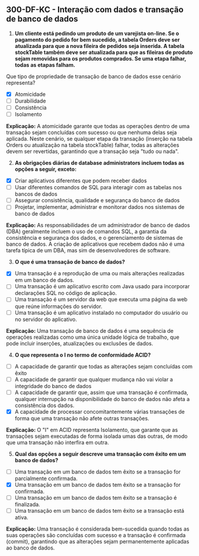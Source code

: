 
## 300-DF-KC - Interação com dados e transação de banco de dados

1. **Um cliente está pedindo um produto de um varejista on-line. Se o pagamento do pedido for bem sucedido, a tabela Orders deve ser atualizada para que a nova fileira de pedidos seja inserida. A tabela stockTable também deve ser atualizada para que as fileiras de produto sejam removidas para os produtos comprados. Se uma etapa falhar, todas as etapas falham.**

Que tipo de propriedade de transação de banco de dados esse cenário representa?

- [x] Atomicidade
- [ ] Durabilidade
- [ ] Consistência
- [ ] Isolamento

**Explicação:** A atomicidade garante que todas as operações dentro de uma transação sejam concluídas com sucesso ou que nenhuma delas seja aplicada. Neste cenário, se qualquer etapa da transação (inserção na tabela Orders ou atualização na tabela stockTable) falhar, todas as alterações devem ser revertidas, garantindo que a transação seja "tudo ou nada".


2. **As obrigações diárias de database administrators incluem todas as opções a seguir, exceto:**

- [x] Criar aplicativos diferentes que podem receber dados
- [ ] Usar diferentes comandos de SQL para interagir com as tabelas nos bancos de dados
- [ ] Assegurar consistência, qualidade e segurança do banco de dados
- [ ] Projetar, implementar, administrar e monitorar dados nos sistemas de banco de dados

**Explicação:** As responsabilidades de um administrador de banco de dados (DBA) geralmente incluem o uso de comandos SQL, a garantia da consistência e segurança dos dados, e o gerenciamento de sistemas de banco de dados. A criação de aplicativos que recebem dados não é uma tarefa típica de um DBA, mas sim de desenvolvedores de software.

3. **O que é uma transação de banco de dados?**

- [x] Uma transação é a reprodução de uma ou mais alterações realizadas em um banco de dados.
- [ ] Uma transação é um aplicativo escrito com Java usado para incorporar declarações SQL no código de aplicação.
- [ ] Uma transação é um servidor da web que executa uma página da web que reúne informações do servidor.
- [ ] Uma transação é um aplicativo instalado no computador do usuário ou no servidor do aplicativo.

**Explicação:** Uma transação de banco de dados é uma sequência de operações realizadas como uma única unidade lógica de trabalho, que pode incluir inserções, atualizações ou exclusões de dados.

4. **O que representa o I no termo de conformidade ACID?**

- [ ] A capacidade de garantir que todas as alterações sejam concluídas com êxito
- [ ] A capacidade de garantir que qualquer mudança não vai violar a integridade do banco de dados
- [ ] A capacidade de garantir que, assim que uma transação é confirmada, qualquer interrupção na disponibilidade do banco de dados não afeta a consistência dos dados.
- [x] A capacidade de processar concomitantemente várias transações de forma que uma transação não afete outras transações.

**Explicação:** O "I" em ACID representa Isolamento, que garante que as transações sejam executadas de forma isolada umas das outras, de modo que uma transação não interfira em outra.

5. **Qual das opções a seguir descreve uma transação com êxito em um banco de dados?**

- [ ] Uma transação em um banco de dados tem êxito se a transação for parcialmente confirmada.
- [x] Uma transação em um banco de dados tem êxito se a transação for confirmada.
- [ ] Uma transação em um banco de dados tem êxito se a transação é finalizada.
- [ ] Uma transação em um banco de dados tem êxito se a transação está ativa.

**Explicação:** Uma transação é considerada bem-sucedida quando todas as suas operações são concluídas com sucesso e a transação é confirmada (commit), garantindo que as alterações sejam permanentemente aplicadas ao banco de dados.